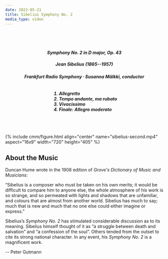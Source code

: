 ```yaml
---
date: 2022-05-21
title: Sibelius Symphony No. 2
media_type: video
---
```


<br/>

<div class="shaded-box" markdown="1" style="text-align: center; padding:25px;">

#### *Symphony No. 2 in D major, Op. 43*

##### Jean Sibelius (1865--1957)

##### Frankfurt Radio Symphony ∙ Susanna Mälkki, conductor

<ol style="display:inline-block; text-align:left; font-style:italic; font-weight: bold;">

<li>Allegretto</li>
<li>Tempo andante, ma rubato</li>
<li>Vivacissimo</li>
<li>Finale: Allegro moderato</li>

</ol>

</div>

<br/>

{% include cmm/figure.html align="center" name="sibelius-second.mp4" aspect="16x9" width="720" height="405" %}

## About the Music

Duncan Hume wrote in the 1908 edition of *Grove's Dictionary of Music and Musicians*:

“Sibelius is a composer who must be taken on his own merits; it would be difficult to compare
him to anyone else, the whole atmosphere of his work is so strange, and so permeated with
lights and shadows that are unfamiliar, and colours that are almost from another world. 
Sibelius has much to say; much that is new and much that no one else could either imagine or
express.”

Sibelius’s *Symphony No. 2* has stimulated considerable discussion as to its meaning. Sibelius
himself thought of it as “a struggle between death and salvation” and “a confession of the
soul”. Others tended from the outset to cite its strong national character. In any event,
his *Symphony No. 2* is a magnificent work.

-- Peter Gutmann

